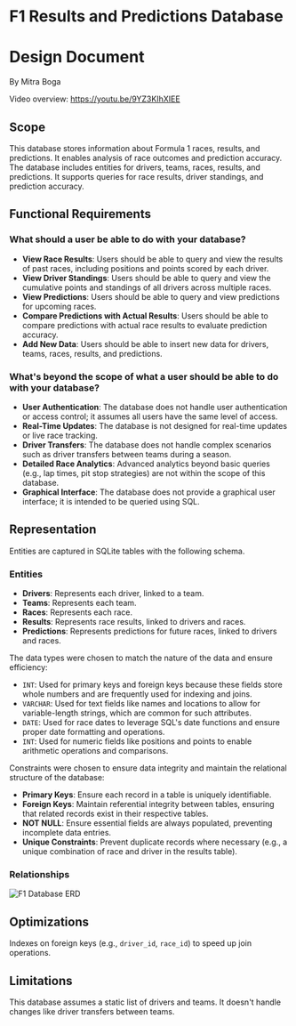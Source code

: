 # F1 Results and Predictions Database

# Design Document

By Mitra Boga

Video overview: <https://youtu.be/9YZ3KIhXIEE>

## Scope

This database stores information about Formula 1 races, results, and predictions. It enables analysis of race outcomes and prediction accuracy. The database includes entities for drivers, teams, races, results, and predictions. It supports queries for race results, driver standings, and prediction accuracy.

## Functional Requirements
### What should a user be able to do with your database?
* **View Race Results**: Users should be able to query and view the results of past races, including positions and points scored by each driver.
* **View Driver Standings**: Users should be able to query and view the cumulative points and standings of all drivers across multiple races.
* **View Predictions**: Users should be able to query and view predictions for upcoming races.
* **Compare Predictions with Actual Results**: Users should be able to compare predictions with actual race results to evaluate prediction accuracy.
* **Add New Data**: Users should be able to insert new data for drivers, teams, races, results, and predictions.

### What's beyond the scope of what a user should be able to do with your database?
* **User Authentication**: The database does not handle user authentication or access control; it assumes all users have the same level of access.
* **Real-Time Updates**: The database is not designed for real-time updates or live race tracking.
* **Driver Transfers**: The database does not handle complex scenarios such as driver transfers between teams during a season.
* **Detailed Race Analytics**: Advanced analytics beyond basic queries (e.g., lap times, pit stop strategies) are not within the scope of this database.
* **Graphical Interface**: The database does not provide a graphical user interface; it is intended to be queried using SQL.

## Representation

Entities are captured in SQLite tables with the following schema.

### Entities

* **Drivers**: Represents each driver, linked to a team.
* **Teams**: Represents each team.
* **Races**: Represents each race.
* **Results**: Represents race results, linked to drivers and races.
* **Predictions**: Represents predictions for future races, linked to drivers and races.

The data types were chosen to match the nature of the data and ensure efficiency:
* `INT`: Used for primary keys and foreign keys because these fields store whole numbers and are frequently used for indexing and joins.
* `VARCHAR`: Used for text fields like names and locations to allow for variable-length strings, which are common for such attributes.
* `DATE`: Used for race dates to leverage SQL's date functions and ensure proper date formatting and operations.
* `INT`: Used for numeric fields like positions and points to enable arithmetic operations and comparisons.

Constraints were chosen to ensure data integrity and maintain the relational structure of the database:
* **Primary Keys**: Ensure each record in a table is uniquely identifiable.
* **Foreign Keys**: Maintain referential integrity between tables, ensuring that related records exist in their respective tables.
* **NOT NULL**: Ensure essential fields are always populated, preventing incomplete data entries.
* **Unique Constraints**: Prevent duplicate records where necessary (e.g., a unique combination of race and driver in the results table).

### Relationships

![F1 Database ERD](F1_ERD.png)

## Optimizations

Indexes on foreign keys (e.g., `driver_id`, `race_id`) to speed up join operations.

## Limitations

This database assumes a static list of drivers and teams. It doesn't handle changes like driver transfers between teams.
